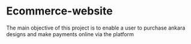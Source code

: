 # Ecommerce-website
The main objective of this project is to enable a user to purchase ankara designs and make payments online via the platform
